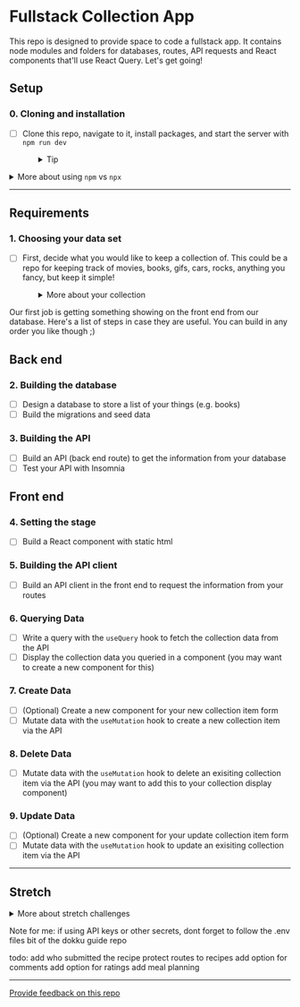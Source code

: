 # Fullstack Collection App

This repo is designed to provide space to code a fullstack app. It contains node modules and folders for databases, routes, API requests and React components that'll use React Query. Let's get going!

## Setup

### 0. Cloning and installation

- [ ] Clone this repo, navigate to it, install packages, and start the server with `npm run dev`
  <details style="padding-left: 2em">
    <summary>Tip</summary>

    You may also want to start a new branch
    ```sh
    cd my-fullstack-collection
    npm i
    git checkout -b <branchname>
    npm run dev
    ```
  </details>

<details>
  <summary>More about using <code>npm</code> vs <code>npx</code></summary>

  - When running knex, run `npm run knex <command>`, e.g. `npm run knex migrate:latest` rather than using `npx`
</details>

---

## Requirements

### 1. Choosing your data set

- [ ] First, decide what you would like to keep a collection of. This could be a repo for keeping track of movies, books, gifs, cars, rocks, anything you fancy, but keep it simple!
  <details style="padding-left: 2em">
    <summary>More about your collection</summary>

    **Note:** the aim is to have some simple data. If you think you might need more than one database table, or have lots of details you want to store, how could you simplify the information you're keeping track of? Leave more complex data until later in the project. For example, I want to keep track of books that I want to read, ones that I have read, and ones that I own. To start with though, let's keep track of the books themselves. My data might look like:

    |id|title|author|
    |---|---|---|
    | 1 | Ready Player One | Ernest Cline |
    | 2 | Throwing Rocks at the Google Bus | Douglas Rushkoff |

Our first job is getting something showing on the front end from our database. Here's a list of steps in case they are useful. You can build in any order you like though ;)

## Back end

### 2. Building the database

- [ ] Design a database to store a list of your things (e.g. books)
- [ ] Build the migrations and seed data

### 3. Building the API
- [ ] Build an API (back end route) to get the information from your database
- [ ] Test your API with Insomnia

## Front end

### 4. Setting the stage
- [ ] Build a React component with static html

### 5. Building the API client
- [ ] Build an API client in the front end to request the information from your routes

### 6. Querying Data 
- [ ] Write a query with the `useQuery` hook to fetch the collection data from the API
- [ ] Display the collection data you queried in a component (you may want to create a new component for this)

### 7. Create Data
- [ ] (Optional) Create a new component for your new collection item form
- [ ] Mutate data with the `useMutation` hook to create a new collection item via the API 

### 8. Delete Data
- [ ] Mutate data with the `useMutation` hook to delete an exisiting collection item via the API (you may want to add this to your collection display component)

### 9. Update Data
- [ ] (Optional) Create a new component for your update collection item form
- [ ] Mutate data with the `useMutation` hook to update an exisiting collection item via the API 

---

## Stretch

<details>
  <summary>More about stretch challenges</summary>
  
  - Forms can be tough to build accessibly. First ensure all parts of your form can be reached and used with keyboard-only navigation. Then test your form page with the WAVE browser extension, and fix any accessibility issues it detects
  - Is there any complex data you chose to not include earlier or any way you could expand this dataset?
    - You might have some other information (e.g. unread books vs. read books) that should be included in your database design, and this may require adjusting your database design
  - Could you add an external API (maybe an inspirational quote in the footer?)
  - If you haven't already, CSS!
</details>

Note for me: if using API keys or other secrets, dont forget to follow the .env files bit of the dokku guide repo

todo: 
add who submitted the recipe
protect routes to recipes 
add option for comments 
add option for ratings
add meal planning

---
[Provide feedback on this repo](https://docs.google.com/forms/d/e/1FAIpQLSfw4FGdWkLwMLlUaNQ8FtP2CTJdGDUv6Xoxrh19zIrJSkvT4Q/viewform?usp=pp_url&entry.1958421517=my-fullstack-collection-query)
